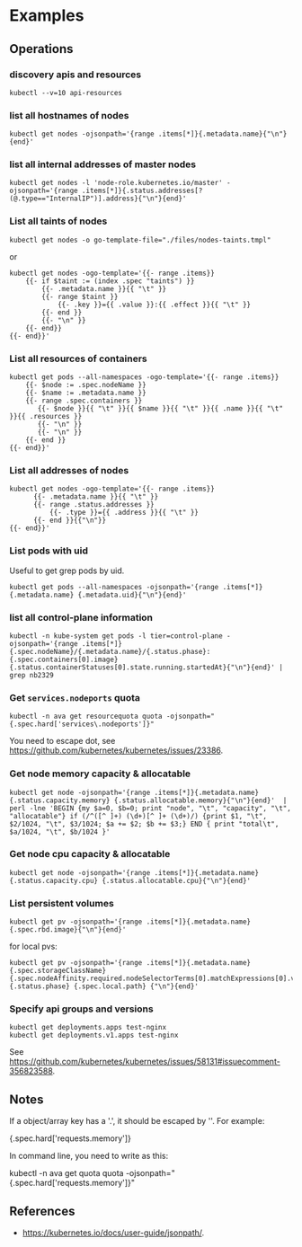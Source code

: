 # Examples

## Operations

### discovery apis and resources

```
kubectl --v=10 api-resources
```

### list all hostnames of nodes

```
kubectl get nodes -ojsonpath='{range .items[*]}{.metadata.name}{"\n"}{end}'
```

### list all internal addresses of master nodes

```
kubectl get nodes -l 'node-role.kubernetes.io/master' -ojsonpath='{range .items[*]}{.status.addresses[?(@.type=="InternalIP")].address}{"\n"}{end}'
```

### List all taints of nodes

```
kubectl get nodes -o go-template-file="./files/nodes-taints.tmpl"
```

or

```
kubectl get nodes -ogo-template='{{- range .items}}
    {{- if $taint := (index .spec "taints") }}
        {{- .metadata.name }}{{ "\t" }}
        {{- range $taint }}
            {{- .key }}={{ .value }}:{{ .effect }}{{ "\t" }}
        {{- end }}
        {{- "\n" }}
    {{- end}}
{{- end}}'
```

### List all resources of containers

```
kubectl get pods --all-namespaces -ogo-template='{{- range .items}}
    {{- $node := .spec.nodeName }}
    {{- $name := .metadata.name }}
    {{- range .spec.containers }}
       {{- $node }}{{ "\t" }}{{ $name }}{{ "\t" }}{{ .name }}{{ "\t" }}{{ .resources }}
       {{- "\n" }}
       {{- "\n" }}
    {{- end }}
{{- end}}'
```

### List all addresses of nodes

```
kubectl get nodes -ogo-template='{{- range .items}}
      {{- .metadata.name }}{{ "\t" }}
      {{- range .status.addresses }}
          {{- .type }}={{ .address }}{{ "\t" }}
      {{- end }}{{"\n"}}
{{- end}}'
```

### List pods with uid

Useful to get grep pods by uid.

```
kubectl get pods --all-namespaces -ojsonpath='{range .items[*]}{.metadata.name} {.metadata.uid}{"\n"}{end}'
```

### list all control-plane information

```
kubectl -n kube-system get pods -l tier=control-plane -ojsonpath='{range .items[*]}{.spec.nodeName}/{.metadata.name}/{.status.phase}: {.spec.containers[0].image} {.status.containerStatuses[0].state.running.startedAt}{"\n"}{end}' | grep nb2329
```

### Get `services.nodeports` quota

```
kubectl -n ava get resourcequota quota -ojsonpath="{.spec.hard['services\.nodeports']}"
```

You need to escape dot, see https://github.com/kubernetes/kubernetes/issues/23386.

### Get node memory capacity & allocatable

```
kubectl get node -ojsonpath='{range .items[*]}{.metadata.name} {.status.capacity.memory} {.status.allocatable.memory}{"\n"}{end}'  | perl -lne 'BEGIN {my $a=0, $b=0; print "node", "\t", "capacity", "\t", "allocatable"} if (/^([^ ]+) (\d+)[^ ]+ (\d+)/) {print $1, "\t", $2/1024, "\t", $3/1024; $a += $2; $b += $3;} END { print "total\t", $a/1024, "\t", $b/1024 }'
```

### Get node cpu capacity & allocatable

```
kubectl get node -ojsonpath='{range .items[*]}{.metadata.name}{.status.capacity.cpu} {.status.allocatable.cpu}{"\n"}{end}'
```

### List persistent volumes

```
kubectl get pv -ojsonpath='{range .items[*]}{.metadata.name} {.spec.rbd.image}{"\n"}{end}'
```

for local pvs:

```
kubectl get pv -ojsonpath='{range .items[*]}{.metadata.name} {.spec.storageClassName} {.spec.nodeAffinity.required.nodeSelectorTerms[0].matchExpressions[0].values[0]} {.status.phase} {.spec.local.path} {"\n"}{end}' 
```

### Specify api groups and versions

```
kubectl get deployments.apps test-nginx
kubectl get deployments.v1.apps test-nginx
```

See
https://github.com/kubernetes/kubernetes/issues/58131#issuecomment-356823588.

## Notes

If a object/array key has a '.', it should be escaped by '\'. For example:

  {.spec.hard['requests\.memory']}

In command line, you need to write as this:

  kubectl -n ava get quota quota -ojsonpath="{.spec.hard['requests\.memory']}"

## References

- https://kubernetes.io/docs/user-guide/jsonpath/.
